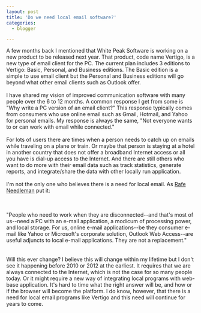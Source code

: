 ```yaml
---
layout: post
title: 'Do we need local email software?'
categories:
  - blogger

---
```


A few months back I mentioned that White Peak Software is working on a new product to be released next year.  That product, code name Vertigo, is a new type of email client for the PC.  The current plan includes 3 editions to Vertigo: Basic, Personal, and Business editions.  The Basic edition is a simple to use email client but the Personal and Business editions will go beyond what other email clients such as Outlook offer.<br /><br />I have shared my vision of improved communication software with many people over the 6 to 12 months.  A common response I get from some is "Why write a PC version of an email client?"  This response typically comes from consumers who use online email such as Gmail, Hotmail, and Yahoo for personal emails.  My response is always the same, "Not everyone wants to or can work with email while connected."<br /><br />For lots of users there are times when a person needs to catch up on emails while traveling on a plane or train.  Or maybe that person is staying at a hotel in another country that does not offer a broadband Internet access or all you have is dial-up access to the Internet.  And there are still others who want to do more with their email data such as track statistics, generate reports, and integrate/share the data with other locally run application.<br /><br />I'm not the only one who believes there is a need for local email.  As <a href="http://reviews.cnet.com/4520-3000_7-6361432-1.html?tag=nl.e501">Rafe Needleman</a> put it:<br /><br /><div class="quote"><br />"People who need to work when they are disconnected--and that's most of us--need a PC with an e-mail application, a modicum of processing power, and local storage. For us, online e-mail applications--be they consumer e-mail like Yahoo or Microsoft's corporate solution, Outlook Web Access--are useful adjuncts to local e-mail applications. They are not a replacement."<br /></div><br /><br />Will this ever change?  I believe this will change within my lifetime but I don't see it happening before 2010 or 2012 at the earliest.  It requires that we are always connected to the Internet, which is not the case for so many people today.  Or it might require a new way of integrating local programs with web-base application.  It's hard to time what the right answer will be, and how or if the browser will become the platform.  I do know, however, that there is a need for local email programs like Vertigo and this need will continue for years to come.
